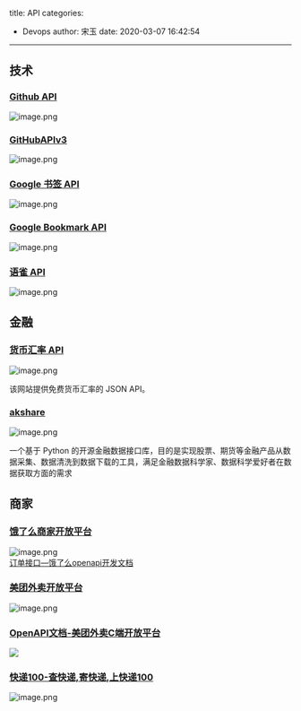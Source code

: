 title: API
categories:
 - Devops
author: 宋玉
date: 2020-03-07 16:42:54
---

## 技术

### [Github API](https://segmentfault.com/a/1190000015144126)
![image.png](https://cdn.nlark.com/yuque/0/2020/png/394169/1582635876133-d657881e-1fc6-4f07-b71a-920414f026e3.png#align=left&display=inline&height=100&name=image.png&originHeight=341&originWidth=500&size=42322&status=done&style=none&width=147)

### [GitHubAPIv3](https://developer.github.com/v3/)
![image.png](https://cdn.nlark.com/yuque/0/2020/png/394169/1582635876133-d657881e-1fc6-4f07-b71a-920414f026e3.png#align=left&display=inline&height=100&name=image.png&originHeight=341&originWidth=500&size=42322&status=done&style=none&width=147)

### [Google 书签 API](http://open.chrome.360.cn/extension_dev/bookmarks.html#apiReference)
![image.png](https://cdn.nlark.com/yuque/0/2020/png/394169/1582636042237-2f289d23-901a-432b-8a85-04de73014738.png#align=left&display=inline&height=100&name=image.png&originHeight=305&originWidth=475&size=67296&status=done&style=none&width=156)

### [Google Bookmark API](https://www.iteye.com/blog/zidangtou-748692)
![image.png](https://cdn.nlark.com/yuque/0/2020/png/394169/1582636042237-2f289d23-901a-432b-8a85-04de73014738.png#align=left&display=inline&height=100&name=image.png&originHeight=305&originWidth=475&size=67296&status=done&style=none&width=156)

### [语雀 API](https://www.yuque.com/yuque/developer/api)
![image.png](https://cdn.nlark.com/yuque/0/2020/png/394169/1582981837865-52a9f69a-bc3a-41ee-b527-2d3197555c58.png#align=left&display=inline&height=100&name=image.png&originHeight=445&originWidth=720&size=41085&status=done&style=none&width=162)

## 金融

### [货币汇率 API](https://currencyscoop.com/)
![image.png](https://cdn.nlark.com/yuque/0/2020/png/394169/1583544164750-a497d0ab-3f7c-49fa-9544-899123da41e2.png#align=left&display=inline&height=100&name=image.png&originHeight=186&originWidth=271&size=113231&status=done&style=none&width=146)

该网站提供免费货币汇率的 JSON API。

### [akshare](https://akshare.readthedocs.io/zh_CN/latest/)
![image.png](https://cdn.nlark.com/yuque/0/2020/png/394169/1583544440722-4dc02a1c-0358-43dc-b6bf-f6ac8ea7f9a5.png#align=left&display=inline&height=100&name=image.png&originHeight=183&originWidth=275&size=96503&status=done&style=none&width=150)

一个基于 Python 的开源金融数据接口库，目的是实现股票、期货等金融产品从数据采集、数据清洗到数据下载的工具，满足金融数据科学家、数据科学爱好者在数据获取方面的需求


## 商家

### [饿了么商家开放平台](https://open.shop.ele.me/openapi)
![image.png](https://cdn.nlark.com/yuque/0/2020/png/394169/1583196500712-ae25eeb2-5dc1-4b6a-b2a9-068471214f04.png#align=left&display=inline&height=762&name=image.png&originHeight=1524&originWidth=2874&size=617205&status=done&style=none&width=1437)<br />[订单接口—饿了么openapi开发文档](https://openapi-doc.faas.ele.me/v2/api/order.html#order-create)

### [美团外卖开放平台](https://developer.waimai.meituan.com/home/doc/food/6)
![image.png](https://cdn.nlark.com/yuque/0/2020/png/394169/1583196521091-c0105eae-9820-44a7-91f8-b0f6b9017d71.png#align=left&display=inline&height=764&name=image.png&originHeight=1528&originWidth=2864&size=374508&status=done&style=none&width=1432)

### [OpenAPI文档-美团外卖C端开放平台](https://open.waimai.meituan.com/openapi_docs/index.html)
![](https://cdn.nlark.com/yuque/0/2020/png/394169/1583055009447-0b884493-c4ee-4fad-9058-188e9c338661.png#align=left&display=inline&height=769&originHeight=769&originWidth=1440&size=0&status=done&style=none&width=1440)

### [快递100-查快递,寄快递,上快递100](https://www.kuaidi100.com/?from=openv)
![image.png](https://cdn.nlark.com/yuque/0/2020/png/394169/1583196590265-4fa06e74-267a-4ab4-8e86-2c09de21079b.png#align=left&display=inline&height=764&name=image.png&originHeight=1528&originWidth=2876&size=782700&status=done&style=none&width=1438)
